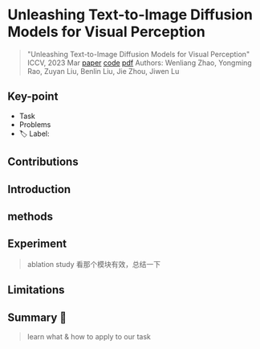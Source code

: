 # Unleashing Text-to-Image Diffusion Models for Visual Perception

> "Unleashing Text-to-Image Diffusion Models for Visual Perception" ICCV, 2023 Mar
> [paper](http://arxiv.org/abs/2303.02153v1) [code](https://github.com/wl-zhao/VPD) 
> [pdf](./2023_03_ICCV_Unleashing-Text-to-Image-Diffusion-Models-for-Visual-Perception.pdf)
> Authors: Wenliang Zhao, Yongming Rao, Zuyan Liu, Benlin Liu, Jie Zhou, Jiwen Lu

## Key-point

- Task
- Problems
- :label: Label:

## Contributions

## Introduction

## methods

## Experiment

> ablation study 看那个模块有效，总结一下

## Limitations

## Summary :star2:

> learn what & how to apply to our task

